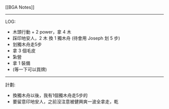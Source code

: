 [[BGA Notes]]

---

LOG:
- 木頭行動 + 2 power，拿 4 木
- 踩印地安人，2 木 換 1 獨木舟 (待會用 Joseph 划 5 步)
- 划獨木舟走5步
- 拿 3 個毛皮
- 紮營
- 拿 1 裝備
- (等一下可以買牌)

---

計劃:
- 換獨木舟以後，我有1個獨木舟走5步的
- 要留意印地安人，之前沒注意被健興爽一波全拿走，乾